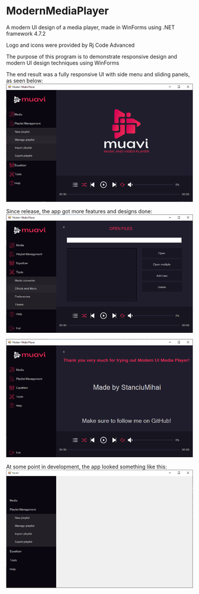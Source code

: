 # ModernMediaPlayer
A modern UI design of a media player, made in WinForms using .NET framework 4.7.2

Logo and icons were provided by Rj Code Advanced

The purpose of this program is to demonstrate responsive design and modern UI design techniques using WinForms

The end result was a fully responsive UI with side menu and sliding panels, as seen below:
![alt text](https://raw.githubusercontent.com/StanciuMihai/ModernMediaPlayer/master/preview2.png)

Since release, the app got more features and designs done:
![alt text](https://raw.githubusercontent.com/StanciuMihai/ModernMediaPlayer/master/preview3.png)


![alt text](https://raw.githubusercontent.com/StanciuMihai/ModernMediaPlayer/master/preview4.png)


At some point in development, the app looked something like this:
![alt text](https://raw.githubusercontent.com/StanciuMihai/ModernMediaPlayer/master/preview.png)






